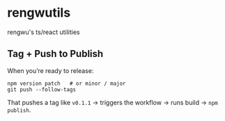 # rengwutils

rengwu's ts/react utilities

## Tag + Push to Publish

When you’re ready to release:

```
npm version patch   # or minor / major
git push --follow-tags
```

That pushes a tag like `v0.1.1` → triggers the workflow → runs build → `npm publish`.
